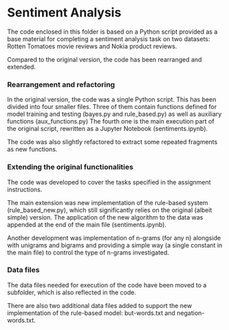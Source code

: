 # Sentiment Analysis

The code enclosed in this folder is based on a Python script provided as a base material
for completing a sentiment analysis task on two datasets: Rotten Tomatoes movie reviews
and Nokia product reviews.

Compared to the original version, the code has been rearranged and extended.

### Rearrangement and refactoring
In the original version, the code was a single Python script. This has been divided 
into four smaller files. Three of them contain functions defined for model training
and testing (bayes.py and rule_based.py) as well as auxiliary functions
(aux_functions.py) The fourth one is the main execution part of the original script,
rewritten as a Jupyter Notebook (sentiments.ipynb).

The code was also slightly refactored to extract some repeated fragments 
as new functions.

### Extending the original functionalities
The code was developed to cover the tasks specified in the assignment instructions.

The main extension was new implementation of the rule-based system (rule_based_new.py),
which still significantly relies on the original (albeit simple) version.
The application of the new algorithm to the data was appended at the end of
the main file (sentiments.ipynb).

Another development was implementation of n-grams (for any n) alongside with
unigrams and bigrams and providing a simple way (a single constant in the main file)
to control the type of n-grams investigated.

### Data files
The data files needed for execution of the code have been moved to a subfolder,
which is also reflected in the code.

There are also two additional data files added to support the new implementation
of the rule-based model: but-words.txt and negation-words.txt.